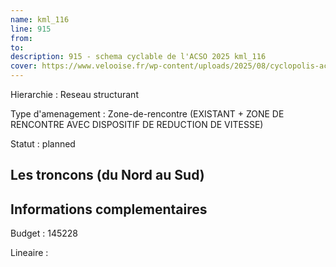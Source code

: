 ```yaml
---
name: kml_116 
line: 915
from: 
to:  
description: 915 - schema cyclable de l'ACSO 2025 kml_116 
cover: https://www.velooise.fr/wp-content/uploads/2025/08/cyclopolis-acso-915.jpg
---
```

Hierarchie : Reseau structurant

Type d'amenagement : Zone-de-rencontre (EXISTANT + ZONE DE RENCONTRE AVEC DISPOSITIF DE REDUCTION DE VITESSE)

Statut : planned

## Les troncons (du Nord au Sud)

## Informations complementaires

Budget  : 145228 

Lineaire :

